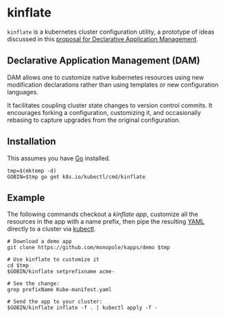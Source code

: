 # kinflate

`kinflate` is a kubernetes cluster configuration utility,
a prototype of ideas discussed in this [proposal for
Declarative Application Management](https://goo.gl/T66ZcD).

## Declarative Application Management (DAM)

[declarations]: https://kubernetes.io/docs/tutorials/object-management-kubectl/declarative-object-management-configuration/

DAM allows one to customize native kubernetes resources
using new modification declarations rather than using
templates or new configuration languages.

It facilitates coupling cluster state changes to version
control commits.  It encourages forking a configuration,
customizing it, and occasionally rebasing to capture
upgrades from the original configuration.

## Installation

This assumes you have [Go](https://golang.org/) installed.

<!-- @installKinflate @test -->
```
tmp=$(mktemp -d)
GOBIN=$tmp go get k8s.io/kubectl/cmd/kinflate
```

## Example

[kubectl]: https://kubernetes.io/docs/user-guide/kubectl-overview/
[YAML]: http://www.yaml.org/start.html

The following commands checkout a _kinflate app_,
customize all the resources in the app with a name prefix,
then pipe the resulting [YAML] directly to a cluster via [kubectl].

```
# Download a demo app
git clone https://github.com/monopole/kapps/demo $tmp

# Use kinflate to customize it
cd $tmp
$GOBIN/kinflate setprefixname acme-

# See the change:
grep prefixName Kube-manifest.yaml

# Send the app to your cluster:
$GOBIN/kinflate inflate -f . | kubectl apply -f -
```
